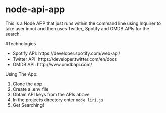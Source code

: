 # node-api-app
This is a Node APP that just runs within the command line using Inquirer to take user input and then uses
Twitter, Spotify and OMDB APIs for the search.

#Technologies
<ul>
  <li>Spotify API: https://developer.spotify.com/web-api/</li>
  <li>Twitter API: https://developer.twitter.com/en/docs</li>
  <li>OMDB API: http://www.omdbapi.com/</li>
</ul>

Using The App:
<ol>
  <li>Clone the app</li>
  <li>Create a .env file</li>
  <li>Obtain API keys from the APIs above</li>
  <li>In the projects directory enter <code>node liri.js</code></li>
  <li>Get Searching!</li>
</ol>

